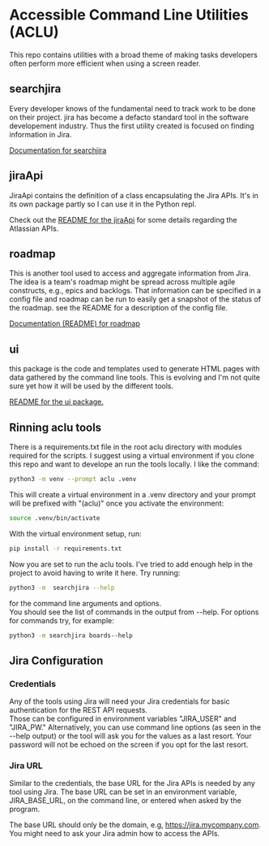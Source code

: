 # Accessible Command Line Utilities (ACLU)

This repo contains utilities with a broad theme of making tasks developers often perform more efficient when using a screen reader.

## searchjira 

Every developer knows of the fundamental need to track work to be done on their project.  jira has become a defacto standard tool in the software developement industry.  Thus the first utility created is focused on finding information in Jira.

[Documentation for searchjira](searchjira/README.md)

## jiraApi

JiraApi contains the definition of a class encapsulating the Jira APIs.
It's in its own package partly so I can use it in the Python repl.

Check out the 
[README for the jiraApi](jiraApi/README.md)
for some details regarding the Atlassian APIs.

## roadmap

This is another tool used to access and aggregate information from Jira.
The idea is a team's roadmap might be spread across multiple agile constructs, e.g., epics and backlogs.
That information can be specified in a config file and roadmap can be run to easily get a snapshot of the status of the roadmap.
see the README for a description of the config file.

[Documentation (README) for roadmap](roadmap/README.md)

## ui

this package is the code and templates used to generate HTML pages with data gathered by the command line tools.
This is evolving and I'm not quite sure yet how it will be used by the different tools.

[README for the ui package.](ui/README.md)

## Rinning aclu tools

There is a requirements.txt file in the root aclu directory with modules required for the scripts.
I suggest using a virtual environment if you clone this repo and want to develope an run the tools locally.
I like the command:

``` sh
python3 -m venv --prompt aclu .venv 
```

This will create a virtual environment in a .venv directory and your prompt will be prefixed with "(aclu)" once you activate the environment:
``` sh
source .venv/bin/activate
```

With the virtual environment setup, run:
``` sh
pip install -r requirements.txt
```
Now you are set to run the aclu tools.  I've tried to add enough help in the project to avoid having to write it here.  Try running:
``` sh
python3 -m  searchjira --help
```
for the command line arguments and options.  
You should see the list of commands in the output from --help.  For options for commands try, for example:
``` sh
python3 -m searchjira boards--help
```

## Jira Configuration

### Credentials

Any of the tools using Jira  will need your Jira credentials for basic authentication for the REST API requests.  
Those can be configured in environment variables "JIRA_USER" and "JIRA_PW."
Alternatively, you can use command line options (as seen in the --help output) or the tool will ask you for the values as a last resort.  Your password will not be echoed on the screen if you opt for the last resort.

### Jira URL 

Similar to the credentials, the base URL for the Jira APIs is needed by any tool using Jira.
The base URL can be set in an environment variable, JIRA_BASE_URL, on the command line, or entered when asked by the program.

The base URL should only be the domain, e.g, https://jira.mycompany.com.  You might need to ask your Jira admin how to access the APIs.

